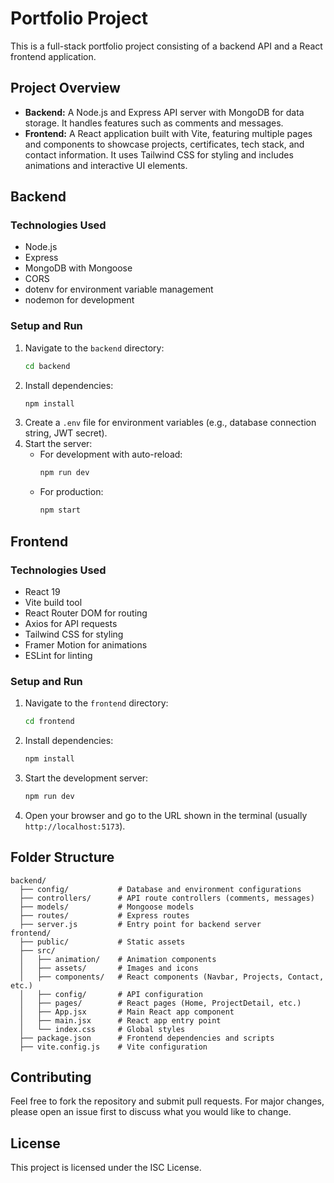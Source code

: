 # Portfolio Project

This is a full-stack portfolio project consisting of a backend API and a React frontend application.

## Project Overview

- **Backend:** A Node.js and Express API server with MongoDB for data storage. It handles features such as comments and messages.
- **Frontend:** A React application built with Vite, featuring multiple pages and components to showcase projects, certificates, tech stack, and contact information. It uses Tailwind CSS for styling and includes animations and interactive UI elements.

## Backend

### Technologies Used

- Node.js
- Express
- MongoDB with Mongoose
- CORS 
- dotenv for environment variable management
- nodemon for development

### Setup and Run

1. Navigate to the `backend` directory:
   ```bash
   cd backend
   ```
2. Install dependencies:
   ```bash
   npm install
   ```
3. Create a `.env` file for environment variables (e.g., database connection string, JWT secret).
4. Start the server:
   - For development with auto-reload:
     ```bash
     npm run dev
     ```
   - For production:
     ```bash
     npm start
     ```

## Frontend

### Technologies Used

- React 19
- Vite build tool
- React Router DOM for routing
- Axios for API requests
- Tailwind CSS for styling
- Framer Motion for animations
- ESLint for linting

### Setup and Run

1. Navigate to the `frontend` directory:
   ```bash
   cd frontend
   ```
2. Install dependencies:
   ```bash
   npm install
   ```
3. Start the development server:
   ```bash
   npm run dev
   ```
4. Open your browser and go to the URL shown in the terminal (usually `http://localhost:5173`).

## Folder Structure

```
backend/
  ├── config/           # Database and environment configurations
  ├── controllers/      # API route controllers (comments, messages)
  ├── models/           # Mongoose models
  ├── routes/           # Express routes
  ├── server.js         # Entry point for backend server
frontend/
  ├── public/           # Static assets
  ├── src/
  │   ├── animation/    # Animation components
  │   ├── assets/       # Images and icons
  │   ├── components/   # React components (Navbar, Projects, Contact, etc.)
  │   ├── config/       # API configuration
  │   ├── pages/        # React pages (Home, ProjectDetail, etc.)
  │   ├── App.jsx       # Main React app component
  │   ├── main.jsx      # React app entry point
  │   └── index.css     # Global styles
  ├── package.json      # Frontend dependencies and scripts
  ├── vite.config.js    # Vite configuration
```

## Contributing

Feel free to fork the repository and submit pull requests. For major changes, please open an issue first to discuss what you would like to change.

## License

This project is licensed under the ISC License.
